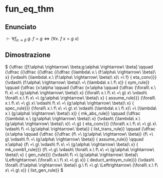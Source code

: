 # fun\_eq\_thm

## Enunciato

$\vdash \forall f_{\alpha \rightarrow \beta}\ g.\ f = g \Leftrightarrow (\forall x.\ f\ x = g\ x)$

## Dimostrazione

$
{\dfrac
        {[f:\alpha\ \rightarrow\ \beta;g:\alpha\ \rightarrow\ \beta]
        \qquad
        {\dfrac
                {{\dfrac
                        {{\dfrac
                                {{\dfrac
                                        {\lambda\ x.\ (f:\alpha\ \rightarrow\ \beta)\ x}
                                        {\vdash\ (\lambda\ x.\ (f:\alpha\ \rightarrow\ \beta)\ x)\ =\ f}
                                        { eta\_conv}}}
                                {\vdash\ (f:\alpha\ \rightarrow\ \beta)\ =\ (\lambda\ x.\ f\ x)}
                                { sym\_rule}}
                        \qquad
                        {\dfrac
                                {x:\alpha
                                \qquad
                                {\dfrac
                                        {x:\alpha
                                        \qquad
                                        {\dfrac
                                                {\forall\ x.\ f\ x\ =\ (g:\alpha\ \rightarrow\ \beta)\ x}
                                                {\forall\ x.\ f\ x\ =\ g\ x\ \vdash\ \forall\ x.\ f\ x\ =\ (g:\alpha\ \rightarrow\ \beta)\ x}
                                                { assume\_rule}}}
                                        {\forall\ x.\ f\ x\ =\ g\ x\ \vdash\ f\ x\ =\ (g:\alpha\ \rightarrow\ \beta)\ x}
                                        { spec\_rule}}}
                                {\forall\ x.\ f\ x\ =\ g\ x\ \vdash\ (\lambda\ x.\ f\ x)\ =\ (\lambda\ x.\ (g:\alpha\ \rightarrow\ \beta)\ x)}
                                { mk\_abs\_rule}}
                        \qquad
                        {\dfrac
                                {\lambda\ x.\ (g:\alpha\ \rightarrow\ \beta)\ x}
                                {\vdash\ (\lambda\ x.\ (g:\alpha\ \rightarrow\ \beta)\ x)\ =\ g}
                                { eta\_conv}}}
                        {\forall\ x.\ f\ x\ =\ g\ x\ \vdash\ f\ =\ (g:\alpha\ \rightarrow\ \beta)}
                        { list\_trans\_rule}}
                \qquad
                {\dfrac
                        {x:\alpha
                        \qquad
                        {\dfrac
                                {{\dfrac
                                        {f\ =\ (g:\alpha\ \rightarrow\ \beta)}
                                        {f\ =\ g\ \vdash\ f\ =\ (g:\alpha\ \rightarrow\ \beta)}
                                        { assume\_rule}}
                                \qquad
                                x:\alpha}
                                {f\ =\ g\ \vdash\ f\ x\ =\ (g:\alpha\ \rightarrow\ \beta)\ x}
                                { mk\_comb1\_rule}}}
                        {f\ =\ g\ \vdash\ \forall\ x.\ f\ x\ =\ (g:\alpha\ \rightarrow\ \beta)\ x}
                        { gen\_rule}}}
                {\vdash\ f\ =\ (g:\alpha\ \rightarrow\ \beta)\ \Leftrightarrow\ (\forall\ x.\ f\ x\ =\ g\ x)}
                { deduct\_antisym\_rule}}}
        {\vdash\ \forall\ (f:\alpha\ \rightarrow\ \beta)\ g.\ f\ =\ g\ \Leftrightarrow\ (\forall\ x.\ f\ x\ =\ g\ x)}
        { list\_gen\_rule}}
$